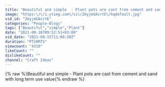```yaml
---
title: "Beautiful and simple  - Plant pots are cast from cement and sand with long term use value"
image: "https:\/\/i.ytimg.com\/vi\/ZmyjmGAvrtE\/hqdefault.jpg"
vid_id: "ZmyjmGAvrtE"
categories: "People-Blogs"
tags: ["Beautiful","simple","Plant"]
date: "2021-09-16T09:52:51+03:00"
vid_date: "2021-09-15T11:00:30Z"
duration: "PT10M7S"
viewcount: "4310"
likeCount: ""
dislikeCount: ""
channel: "Craft Ideas"
---
```

{% raw %}Beautiful and simple  - Plant pots are cast from cement and sand with long term use value{% endraw %}
